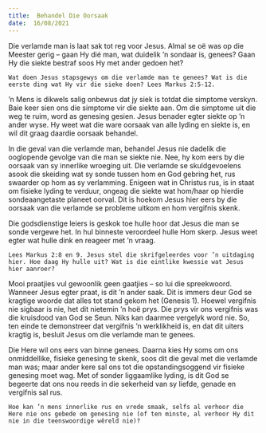 ```yaml
---
title:  Behandel Die Oorsaak
date:  16/08/2021
---
```


Die verlamde man is laat sak tot reg voor Jesus. Almal se oë was op die Meester gerig – gaan Hy dié man, wat duidelik ’n sondaar is, genees? Gaan Hy die siekte bestraf soos Hy met ander gedoen het?

`Wat doen Jesus stapsgewys om die verlamde man te genees? Wat is die eerste ding wat Hy vir die sieke doen? Lees Markus 2:5-12.`

’n Mens is dikwels salig onbewus dat jy siek is totdat die simptome verskyn. Baie keer sien ons die simptome vir die siekte aan. Om die simptome uit die weg te ruim, word as genesing gesien. Jesus benader egter siekte op ’n ander wyse. Hy weet wat die ware oorsaak van alle lyding en siekte is, en wil dit graag daardie oorsaak behandel.

In die geval van die verlamde man, behandel Jesus nie dadelik die ooglopende gevolge van die man se siekte nie. Nee, hy kom eers by die oorsaak van sy innerlike wroeging uit. Die verlamde se skuldgevoelens asook die skeiding wat sy sonde tussen hom en God gebring het, rus swaarder op hom as sy verlamming. Enigeen wat in Christus rus, is in staat om fisieke lyding te verduur, ongeag die siekte wat hom/haar op hierdie sondeaangetaste planeet oorval. Dit is hoekom Jesus hier eers by die oorsaak van die verlamde se probleme uitkom en hom vergifnis skenk.

Die godsdienstige leiers is geskok toe hulle hoor dat Jesus die man se sonde vergewe het. In hul binneste veroordeel hulle Hom skerp. Jesus weet egter wat hulle dink en reageer met ’n vraag.

`Lees Markus 2:8 en 9. Jesus stel die skrifgeleerdes voor ’n uitdaging hier. Hoe daag Hy hulle uit? Wat is die eintlike kwessie wat Jesus hier aanroer?`

Mooi praatjies vul gewoonlik geen gaatjies – so lui die spreekwoord. Wanneer Jesus egter praat, is dit ’n ander saak. Dit is immers deur God se kragtige woorde dat alles tot stand gekom het (Genesis 1). Hoewel vergifnis nie sigbaar is nie, het dit nietemin ’n hoë prys. Die prys vir ons vergifnis was die kruisdood van God se Seun. Niks kan daarmee vergelyk word nie. So, ten einde te demonstreer dat vergifnis ’n werklikheid is, en dat dit uiters kragtig is, besluit Jesus om die verlamde man te genees.

Die Here wil ons eers van binne genees. Daarna kies Hy soms om ons onmiddellike, fisieke genesing te skenk, soos dit die geval met die verlamde man was; maar ander kere sal ons tot die opstandingsoggend vir fisieke genesing moet wag. Met of sonder liggaamlike lyding, is dit God se begeerte dat ons nou reeds in die sekerheid van sy liefde, genade en vergifnis sal rus.

`Hoe kan ’n mens innerlike rus en vrede smaak, selfs al verhoor die Here nie ons gebede om genesing nie (of ten minste, al verhoor Hy dit nie in die teenswoordige wêreld nie)?`